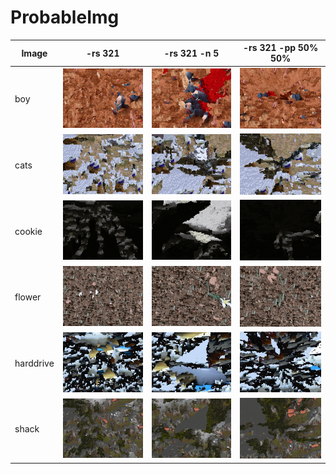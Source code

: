# ProbableImg #

| Image | -rs 321 | -rs 321 -n 5 | -rs 321 -pp 50% 50% |
|-------|---------|--------------|---------------------|
| boy | ![boy-0](img/img-17-boy-1.png "boy-0") | ![boy-1](img/img-17-boy-2.png "boy-1") | ![boy-2](img/img-17-boy-3.png "boy-2") |
| cats | ![cats-0](img/img-17-cats-1.png "cats-0") | ![cats-1](img/img-17-cats-2.png "cats-1") | ![cats-2](img/img-17-cats-3.png "cats-2") |
| cookie | ![cookie-0](img/img-17-cookie-1.png "cookie-0") | ![cookie-1](img/img-17-cookie-2.png "cookie-1") | ![cookie-2](img/img-17-cookie-3.png "cookie-2") |
| flower | ![flower-0](img/img-17-flower-1.png "flower-0") | ![flower-1](img/img-17-flower-2.png "flower-1") | ![flower-2](img/img-17-flower-3.png "flower-2") |
| harddrive | ![harddrive-0](img/img-17-harddrive-1.png "harddrive-0") | ![harddrive-1](img/img-17-harddrive-2.png "harddrive-1") | ![harddrive-2](img/img-17-harddrive-3.png "harddrive-2") |
| shack | ![shack-0](img/img-17-shack-1.png "shack-0") | ![shack-1](img/img-17-shack-2.png "shack-1") | ![shack-2](img/img-17-shack-3.png "shack-2") |
